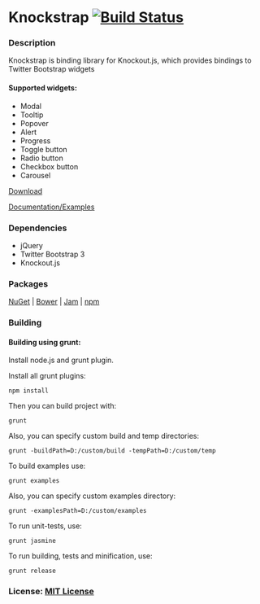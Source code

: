 Knockstrap [![Build Status](https://travis-ci.org/faulknercs/Knockstrap.svg?branch=master)](https://travis-ci.org/faulknercs/Knockstrap)
==========

### Description

Knockstrap is binding library for Knockout.js, which provides bindings to Twitter Bootstrap widgets

#### Supported widgets:

- Modal
- Tooltip
- Popover
- Alert
- Progress
- Toggle button
- Radio button
- Checkbox button
- Carousel

[Download](https://github.com/faulknercs/Knockstrap/releases/download/v1.2.0/knockstrap-1.2.0.zip)

[Documentation/Examples](http://faulknercs.github.io/Knockstrap/)

### Dependencies

- jQuery
- Twitter Bootstrap 3
- Knockout.js

### Packages

[NuGet](http://www.nuget.org/packages/Knockstrap/) | [Bower](http://bower.io/search/?q=knockstrap) | [Jam](http://jamjs.org/packages/#/details/knockstrap) | [npm](https://www.npmjs.org/package/knockstrap)

### Building
#### Building using grunt:

Install node.js and grunt plugin. 

Install all grunt plugins:

	npm install

Then you can build project with:

	grunt

Also, you can specify custom build and temp directories:

	grunt -buildPath=D:/custom/build -tempPath=D:/custom/temp

To build examples use:

	grunt examples

Also, you can specify custom examples directory:

	grunt -examplesPath=D:/custom/examples

To run unit-tests, use:

	grunt jasmine

To run building, tests and minification, use:

	grunt release 

### License: [MIT License](http://www.opensource.org/licenses/mit-license.php)